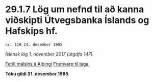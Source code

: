 # 29.1.7 Lög um nefnd til að kanna viðskipti Útvegsbanka Íslands og Hafskips hf.

`nr. 119 24. desember 1985`

_Íslensk lög 1. nóvember 2017 (útgáfa 147)._

[Ferill málsins á Alþingi](https://www.althingi.is/thingstorf/thingmalalistar-eftir-thingum/ferill/?ltg=108&mnr=194)
[Frumvarp til laga.](https://www.althingi.is/altext/108/s/pdf/0262.pdf)

**Tóku gildi 31. desember 1985.**

